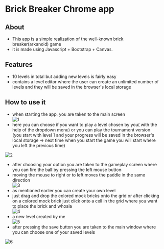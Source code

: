 # Brick Breaker Chrome app
## About 
- This app is a simple realization of the well-known brick breaker(arkanoid) game
- it is made using Javascript + Bootstrap + Canvas.
## Features
- 10 levels in total but adding new levels is fairly easy
- contains a level editor where the user can create an unlimited number of levels and they will be saved in the browser's local storage
## How to use it
- when starting the app, you are taken to the main screen  
![1](https://user-images.githubusercontent.com/37183688/44460166-c1749580-a614-11e8-824e-bfce3cec431c.png)  
- here you can choose if you want to play a level chosen by you( with the help of the dropdown menu) or you can play the tournament version (you start with level 1 and your progress will be saved in the browser's local storage -> next time when you start the game you will start where you left the previous time)
  
![2](https://user-images.githubusercontent.com/37183688/44460167-c1749580-a614-11e8-9523-639b218f198d.png)      
- after choosing your option you are taken to the gameplay screen where you can fire the ball by pressing the left mouse button
- moving the mouse to right or to left moves the paddle in the same direction  
![3](https://user-images.githubusercontent.com/37183688/44460168-c1749580-a614-11e8-84b0-61256da08cf8.png)  
- as mentioned earlier you can create your own level
- just drag and drop the colored mock bricks onto the grid or after clicking on a colored mock brick just click onto a cell in the grid where you want to place the brick and whoala  
![4](https://user-images.githubusercontent.com/37183688/44460170-c1749580-a614-11e8-829f-f6cf882d4784.png)    
- a new level created by me  
![5](https://user-images.githubusercontent.com/37183688/44460171-c20d2c00-a614-11e8-9eed-fd251f308db5.png)    
- after pressing the save button you are taken to the main window where you can choose one of your saved levels   

![6](https://user-images.githubusercontent.com/37183688/44460165-c0dbff00-a614-11e8-97b2-833e23e34d83.png)   
